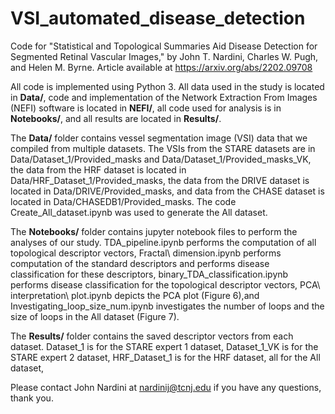 # VSI_automated_disease_detection

 Code for "Statistical and Topological Summaries Aid Disease Detection for Segmented Retinal Vascular Images," by John T. Nardini, Charles W. Pugh, and Helen M. Byrne. Article available at https://arxiv.org/abs/2202.09708
 
 All code is implemented using Python 3. All data used in the study is located in **Data/**, code and implementation of the Network Extraction From Images (NEFI) software is located in **NEFI/**, all code used for analysis is in **Notebooks/**, and all results are located in **Results/**.
 
The **Data/** folder contains vessel segmentation image (VSI) data that we compiled from multiple datasets. The VSIs from the STARE datasets are in Data/Dataset_1/Provided_masks and Data/Dataset_1/Provided_masks_VK, the data from the HRF dataset is located in Data/HRF_Dataset_1/Provided_masks, the data from the DRIVE dataset is located in Data/DRIVE/Provided_masks, and data from the CHASE dataset is located in Data/CHASEDB1/Provided_masks. The code Create_All_dataset.ipynb was used to generate the All dataset.

The **Notebooks/** folder contains jupyter notebook files to perform the analyses of our study. TDA_pipeline.ipynb performs the computation of all topological descriptor vectors, Fractal\ dimension.ipynb performs computation of the standard descriptors and performs disease classification for these descriptors, binary_TDA_classification.ipynb performs disease classification for the topological descriptor vectors, PCA\ interpretation\ plot.ipynb depicts the PCA plot (Figure 6),and Investigating_loop_size_num.ipynb investigates the number of loops and the size of loops in the All dataset (Figure 7).

The **Results/** folder contains the saved descriptor vectors from each dataset. Dataset_1 is for the STARE expert 1 dataset, Dataset_1_VK is for the STARE expert 2 dataset, HRF_Dataset_1 is for the HRF dataset, all for the All dataset, 
 
 Please contact John Nardini at nardinij@tcnj.edu if you have any questions, thank you.
